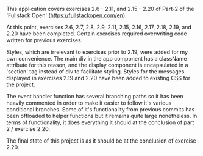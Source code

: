 This application covers exercises 2.6 - 2.11, and 2.15 - 2.20 of Part-2 of the 'Fullstack Open' (https://fullstackopen.com/en).

At this point, exercises 2.6, 2.7, 2.8, 2.9, 2.11, 2.15, 2.16, 2.17, 2.18, 2.19, and 2.20 have been completed. Certain exercises required overwriting code written for previous exercises.

Styles, which are irrelevant to exercises prior to 2.19, were added for my own convenience. The main div in the app component has a className attribute for this reason, and the display component is encapsulated in a 'section' tag instead of div to facilitate styling. Styles for the messages displayed in exercises 2.19 and 2.20 have been added to existing CSS for the project.

The event handler function has several branching paths so it has been heavily commented in order to make it easier to follow it's various conditional branches. Some of it's functionality from previous commits has been offloaded to helper functions but it remains quite large nonetheless. In terms of functionality, it does everything it should at the conclusion of part 2 / exercise 2.20.

The final state of this project is as it should be at the conclusion of exercise 2.20.